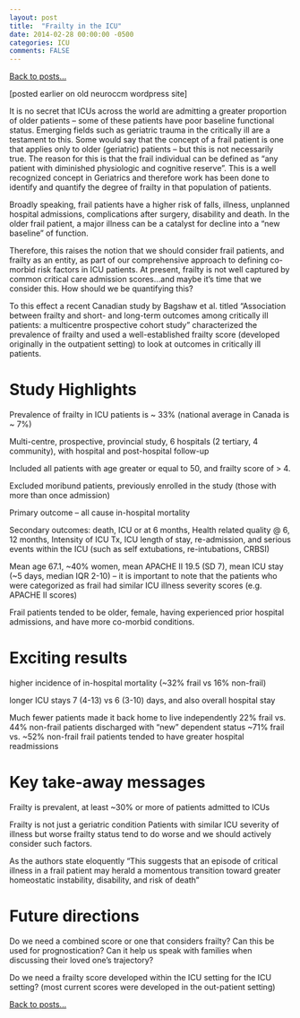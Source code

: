 ```yaml
---
layout: post
title:  "Frailty in the ICU"
date: 2014-02-28 00:00:00 -0500  
categories: ICU
comments: FALSE
---
```

[Back to posts...](/posts/index.html)

[posted earlier on old neuroccm wordpress site]

It is no secret that ICUs across the world are admitting a greater proportion of older patients – some of these patients have poor baseline functional status. Emerging fields such as geriatric trauma in the critically ill are a testament to this. Some would say that the concept of a frail patient is one that applies only to older (geriatric) patients – but this is not necessarily true. The reason for this is that the frail individual can be defined as “any patient with diminished physiologic and cognitive reserve”. This is a well recognized concept in Geriatrics and therefore work has been done to identify and quantify the degree of frailty in that population of patients.

Broadly speaking, frail patients have a higher risk of falls, illness, unplanned hospital admissions, complications after surgery, disability and death. In the older frail patient, a major illness can be a catalyst for decline into a “new baseline” of function.

Therefore, this raises the notion that we should consider frail patients, and frailty as an entity, as part of our comprehensive approach to defining co-morbid risk factors in ICU patients. At present, frailty is not well captured by common critical care admission scores…and maybe it’s time that we consider this. How should we be quantifying this?

To this effect a recent Canadian study by Bagshaw et al. titled “Association between frailty and short- and long-term outcomes among critically ill patients: a multicentre prospective cohort study” characterized the prevalence of frailty and used a well-established frailty score (developed originally in the outpatient setting) to look at outcomes in critically ill patients.

# Study Highlights #

Prevalence of frailty in ICU patients is ~ 33% (national average in Canada is ~ 7%)

Multi-centre, prospective, provincial study, 6 hospitals (2 tertiary, 4 community), with hospital and post-hospital follow-up

Included all patients with age greater or equal to 50, and frailty score of > 4.

Excluded moribund patients, previously enrolled in the study (those with more than once admission)

Primary outcome – all cause in-hospital mortality

Secondary outcomes: death, ICU or at 6 months, Health related quality @ 6, 12 months, Intensity of ICU Tx, ICU length of stay, re-admission, and serious events within the ICU (such as self extubations, re-intubations, CRBSI)

Mean age 67.1, ~40% women, mean APACHE II 19.5 (SD 7), mean ICU stay (~5 days, median IQR 2-10) – it is important to note that the patients who were categorized as frail had similar ICU illness severity scores (e.g. APACHE II scores)

Frail patients tended to be older, female, having experienced prior hospital admissions, and have more co-morbid conditions.

# Exciting results #

higher incidence of in-hospital mortality (~32% frail vs 16% non-frail)

longer ICU stays 7 (4-13) vs 6 (3-10) days, and also overall hospital stay

Much fewer patients made it back home to live independently 22% frail vs. 44% non-frail
patients discharged with “new” dependent status ~71% frail vs. ~52% non-frail
frail patients tended to have greater hospital readmissions

# Key take-away messages #

Frailty is prevalent, at least ~30% or more of patients admitted to ICUs

Frailty is not just a geriatric condition
Patients with similar ICU severity of illness but worse frailty status tend to do worse and we should actively consider such factors.

As the authors state eloquently “This suggests that an episode of critical illness in a frail patient may herald a momentous transition toward greater homeostatic instability, disability, and risk of death”

# Future directions #

Do we need a combined score or one that considers frailty? Can this be used for prognostication? Can it help us speak with families when discussing their loved one’s trajectory?

Do we need a frailty score developed within the ICU setting for the ICU setting? (most current scores were developed in the out-patient setting)

[Back to posts...](/posts/index.html)
